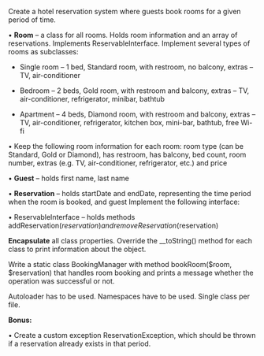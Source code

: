 Create a hotel reservation system where guests book rooms for a given period of time.

• **Room** – a class for all rooms. Holds room information and an array of reservations. Implements
ReservableInterface. Implement several types of rooms as subclasses:

* Single room – 1 bed, Standard room, with restroom, no balcony, extras – TV, air-conditioner

* Bedroom – 2 beds, Gold room, with restroom and balcony, extras – TV, air-conditioner, refrigerator, minibar,
bathtub

* Apartment – 4 beds, Diamond room, with restroom and balcony, extras – TV, air-conditioner, refrigerator,
kitchen box, mini-bar, bathtub, free Wi-fi

• Keep the following room information for each room: room type (can be Standard, Gold or Diamond), has
restroom, has balcony, bed count, room number, extras (e.g. TV, air-conditioner, refrigerator, etc.) and
price

• **Guest** – holds first name, last name

• **Reservation** – holds startDate and endDate, representing the time period when the room is booked, and guest
Implement the following interface:

• ReservableInterface – holds methods addReservation($reservation) and removeReservation($reservation)

**Encapsulate** all class properties. Override the __toString() method for each class to print information about the
object.

Write a static class BookingManager with method bookRoom($room, $reservation) that handles room booking and
prints a message whether the operation was successful or not.

Autoloader has to be used. Namespaces have to be used. Single class per file.

**Bonus:**

• Create a custom exception ReservationException, which should be thrown if a reservation already exists in that
period.
